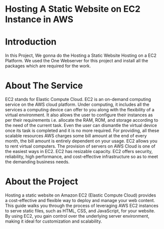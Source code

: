 
# Hosting A Static Website on EC2 Instance in AWS

# Introduction
In this Project, We gonna do the Hosting a Static Website Hosting on a EC2 Platform.
We used the One Webserver for this project and install all the packages which are required for the work.

# About The Service

 EC2 stands for Elastic Compute Cloud. EC2 is an on-demand computing service on the AWS cloud platform. Under computing, it includes all the services a computing device can offer to you along with the flexibility of a virtual environment. It also allows the user to configure their instances as per their requirements i.e. allocate the RAM, ROM, and storage according to the need of the current task. Even the user can dismantle the virtual device once its task is completed and it is no more required. For providing, all these scalable resources AWS charges some bill amount at the end of every month, the bill amount is entirely dependent on your usage. EC2 allows you to rent virtual computers. The provision of servers on AWS Cloud is one of the easiest ways in EC2. EC2 has resizable capacity. EC2 offers security, reliability, high performance, and cost-effective infrastructure so as to meet the demanding business needs.

# About the Project
 
Hosting a static website on Amazon EC2 (Elastic Compute Cloud) provides a cost-effective and flexible way to deploy and manage your web content. This guide walks you through the process of leveraging AWS EC2 instances to serve static files, such as HTML, CSS, and JavaScript, for your website. By using EC2, you gain control over the underlying server environment, making it ideal for customization and scalability.
